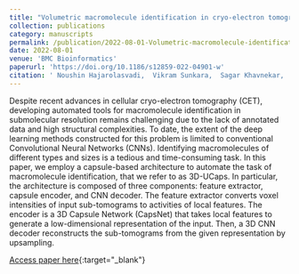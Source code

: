```yaml
---
title: "Volumetric macromolecule identification in cryo-electron tomograms using capsule networks"
collection: publications
category: manuscripts
permalink: /publication/2022-08-01-Volumetric-macromolecule-identification-in-cryo-electron-tomograms-using-capsule-networks
date: 2022-08-01
venue: 'BMC Bioinformatics'
paperurl: 'https://doi.org/10.1186/s12859-022-04901-w'
citation: ' Noushin Hajarolasvadi,  Vikram Sunkara,  Sagar Khavnekar,  Florian Beck,  Robert Brandt,  Daniel Baum, &quot;Volumetric macromolecule identification in cryo-electron tomograms using capsule networks.&quot; BMC Bioinformatics, 2022.'
---
```

Despite recent advances in cellular cryo-electron tomography (CET), developing automated tools for macromolecule identification in submolecular resolution remains challenging due to the lack of annotated data and high structural complexities. To date, the extent of the deep learning methods constructed for this problem is limited to conventional Convolutional Neural Networks (CNNs). Identifying macromolecules of different types and sizes is a tedious and time-consuming task. In this paper, we employ a capsule-based architecture to automate the task of macromolecule identification, that we refer to as 3D-UCaps. In particular, the architecture is composed of three components: feature extractor, capsule encoder, and CNN decoder. The feature extractor converts voxel intensities of input sub-tomograms to activities of local features. The encoder is a 3D Capsule Network (CapsNet) that takes local features to generate a low-dimensional representation of the input. Then, a 3D CNN decoder reconstructs the sub-tomograms from the given representation by upsampling.

[Access paper here](https://doi.org/10.1186/s12859-022-04901-w){:target="_blank"}
